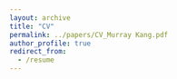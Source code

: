 ```yaml
---
layout: archive
title: "CV"
permalink: ../papers/CV_Murray Kang.pdf
author_profile: true
redirect_from:
  - /resume
---
```

